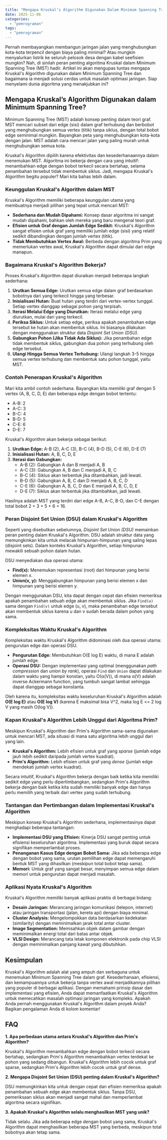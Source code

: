 ```yaml
---
title: "Mengapa Kruskal’s Algorithm Digunakan Dalam Minimum Spanning Tree?"
date: 2025-11-06
categories: 
  - "pemrograman"
tags: 
  - "pemrograman"
---
```


Pernah membayangkan membangun jaringan jalan yang menghubungkan kota-kota terpencil dengan biaya paling minimal? Atau mungkin menyalurkan listrik ke seluruh pelosok desa dengan kabel seefisien mungkin? Nah, di sinilah peran penting algoritma Kruskal dalam Minimum Spanning Tree (MST) hadir. Artikel ini akan mengupas tuntas mengapa Kruskal's Algorithm digunakan dalam Minimum Spanning Tree dan bagaimana ia menjadi solusi cerdas untuk masalah optimasi jaringan. Siap menyelami dunia algoritma yang menakjubkan ini?

## Mengapa Kruskal’s Algorithm Digunakan dalam Minimum Spanning Tree?

Minimum Spanning Tree (MST) adalah konsep penting dalam teori graf. MST mencari subset dari edge (sisi) dalam graf terhubung dan berbobot yang menghubungkan semua vertex (titik) tanpa siklus, dengan total bobot edge seminimal mungkin. Bayangkan peta yang menghubungkan kota-kota dengan jalan. MST adalah cara mencari jalan yang paling murah untuk menghubungkan semua kota.

Kruskal's Algorithm dipilih karena efektivitas dan kesederhanaannya dalam menemukan MST. Algoritma ini bekerja dengan cara yang intuitif: menambahkan edge dengan bobot terkecil secara bertahap, selama penambahan tersebut tidak membentuk siklus. Jadi, mengapa Kruskal's Algorithm begitu populer? Mari kita bahas lebih dalam.

### Keunggulan Kruskal's Algorithm dalam MST

Kruskal's Algorithm memiliki beberapa keunggulan utama yang membuatnya menjadi pilihan yang tepat untuk mencari MST:

- **Sederhana dan Mudah Dipahami:** Konsep dasar algoritma ini sangat mudah dipahami, bahkan oleh mereka yang baru mengenal teori graf.
- **Efisien untuk Graf dengan Jumlah Edge Sedikit:** Kruskal's Algorithm sangat efisien untuk graf yang memiliki jumlah edge (sisi) yang relatif sedikit dibandingkan dengan jumlah vertex (titik).
- **Tidak Membutuhkan Vertex Awal:** Berbeda dengan algoritma Prim yang memerlukan vertex awal, Kruskal's Algorithm dapat dimulai dari edge manapun.

### Bagaimana Kruskal's Algorithm Bekerja?

Proses Kruskal's Algorithm dapat diuraikan menjadi beberapa langkah sederhana:

1. **Urutkan Semua Edge:** Urutkan semua edge dalam graf berdasarkan bobotnya dari yang terkecil hingga yang terbesar.
2. **Inisialisasi Hutan:** Buat hutan yang terdiri dari vertex-vertex tunggal. Setiap vertex dianggap sebagai pohon yang terpisah.
3. **Iterasi Melalui Edge yang Diurutkan:** Iterasi melalui edge yang diurutkan, mulai dari yang terkecil.
4. **Periksa Siklus:** Untuk setiap edge, periksa apakah penambahan edge tersebut ke hutan akan membentuk siklus. Ini biasanya dilakukan dengan menggunakan struktur data _Disjoint Set Union (DSU)_.
5. **Gabungkan Pohon (Jika Tidak Ada Siklus):** Jika penambahan edge tidak membentuk siklus, gabungkan dua pohon yang terhubung oleh edge tersebut.
6. **Ulangi Hingga Semua Vertex Terhubung:** Ulangi langkah 3-5 hingga semua vertex terhubung dan membentuk satu pohon tunggal, yaitu MST.

### Contoh Penerapan Kruskal's Algorithm

Mari kita ambil contoh sederhana. Bayangkan kita memiliki graf dengan 5 vertex (A, B, C, D, E) dan beberapa edge dengan bobot tertentu:

- A-B: 2
- A-C: 3
- B-C: 4
- B-D: 5
- C-E: 6
- D-E: 7

Kruskal's Algorithm akan bekerja sebagai berikut:

1. **Urutkan Edge:** A-B (2), A-C (3), B-C (4), B-D (5), C-E (6), D-E (7)
2. **Inisialisasi Hutan:** A, B, C, D, E
3. **Iterasi dan Gabungkan:**
    - A-B (2): Gabungkan A dan B menjadi A, B
    - A-C (3): Gabungkan A, B dan C menjadi A, B, C
    - B-C (4): Siklus akan terbentuk jika ditambahkan, jadi lewati.
    - B-D (5): Gabungkan A, B, C dan D menjadi A, B, C, D
    - C-E (6): Gabungkan A, B, C, D dan E menjadi A, B, C, D, E
    - D-E (7): Siklus akan terbentuk jika ditambahkan, jadi lewati.

Hasilnya adalah MST yang terdiri dari edge A-B, A-C, B-D, dan C-E dengan total bobot 2 + 3 + 5 + 6 = 16.

### Peran Disjoint Set Union (DSU) dalam Kruskal's Algorithm

Seperti yang disebutkan sebelumnya, _Disjoint Set Union (DSU)_ memainkan peran penting dalam Kruskal's Algorithm. DSU adalah struktur data yang memungkinkan kita untuk melacak himpunan-himpunan yang saling lepas (disjoint sets). Dalam konteks Kruskal's Algorithm, setiap himpunan mewakili sebuah pohon dalam hutan.

DSU menyediakan dua operasi utama:

- **Find(x):** Menemukan representasi (root) dari himpunan yang berisi elemen x.
- **Union(x, y):** Menggabungkan himpunan yang berisi elemen x dan himpunan yang berisi elemen y.

Dengan menggunakan DSU, kita dapat dengan cepat dan efisien memeriksa apakah penambahan sebuah edge akan membentuk siklus. Jika `Find(u)` sama dengan `Find(v)` untuk edge (u, v), maka penambahan edge tersebut akan membentuk siklus karena u dan v sudah berada dalam pohon yang sama.

### Kompleksitas Waktu Kruskal's Algorithm

Kompleksitas waktu Kruskal's Algorithm didominasi oleh dua operasi utama: pengurutan edge dan operasi DSU.

- **Pengurutan Edge:** Membutuhkan O(E log E) waktu, di mana E adalah jumlah edge.
- **Operasi DSU:** Dengan implementasi yang optimal (menggunakan _path compression_ dan _union by rank_), operasi `Find` dan `Union` dapat dilakukan dalam waktu yang hampir konstan, yaitu O(α(V)), di mana α(V) adalah inverse Ackermann function, yang tumbuh sangat lambat sehingga dapat dianggap sebagai konstanta.

Oleh karena itu, kompleksitas waktu keseluruhan Kruskal's Algorithm adalah **O(E log E)** atau **O(E log V)** (karena E maksimal bisa V^2, maka log E <= 2 log V yang masih O(log V)).

### Kapan Kruskal's Algorithm Lebih Unggul dari Algoritma Prim?

Meskipun Kruskal's Algorithm dan Prim's Algorithm sama-sama digunakan untuk mencari MST, ada situasi di mana satu algoritma lebih unggul dari yang lain.

- **Kruskal's Algorithm:** Lebih efisien untuk graf yang _sparse_ (jumlah edge jauh lebih sedikit daripada jumlah vertex kuadrat).
- **Prim's Algorithm:** Lebih efisien untuk graf yang _dense_ (jumlah edge mendekati jumlah vertex kuadrat).

Secara intuitif, Kruskal's Algorithm bekerja dengan baik ketika kita memiliki sedikit edge yang perlu dipertimbangkan, sedangkan Prim's Algorithm bekerja dengan baik ketika kita sudah memiliki banyak edge dan hanya perlu memilih yang terbaik dari vertex yang sudah terhubung.

### Tantangan dan Pertimbangan dalam Implementasi Kruskal's Algorithm

Meskipun konsep Kruskal's Algorithm sederhana, implementasinya dapat menghadapi beberapa tantangan:

- **Implementasi DSU yang Efisien:** Kinerja DSU sangat penting untuk efisiensi keseluruhan algoritma. Implementasi yang buruk dapat secara signifikan memperlambat proses.
- **Penanganan Kasus Edge dengan Bobot Sama:** Jika ada beberapa edge dengan bobot yang sama, urutan pemilihan edge dapat memengaruhi bentuk MST yang dihasilkan (meskipun total bobot tetap sama).
- **Memori:** Untuk graf yang sangat besar, menyimpan semua edge dalam memori untuk pengurutan dapat menjadi masalah.

### Aplikasi Nyata Kruskal's Algorithm

Kruskal's Algorithm memiliki banyak aplikasi praktis di berbagai bidang:

- **Desain Jaringan:** Merancang jaringan komunikasi (telepon, internet) atau jaringan transportasi (jalan, kereta api) dengan biaya minimal.
- **Cluster Analysis:** Mengelompokkan data berdasarkan kedekatan (similarity) dengan meminimalkan jarak total antar cluster.
- **Image Segmentation:** Memisahkan objek dalam gambar dengan meminimalkan energi total dari batas antar objek.
- **VLSI Design:** Merancang tata letak komponen elektronik pada chip VLSI dengan meminimalkan panjang kawat yang dibutuhkan.

## Kesimpulan

Kruskal's Algorithm adalah alat yang ampuh dan serbaguna untuk menemukan Minimum Spanning Tree dalam graf. Kesederhanaan, efisiensi, dan kemampuannya untuk bekerja tanpa vertex awal menjadikannya pilihan yang populer di berbagai aplikasi. Dengan memahami prinsip dasar dan implementasi yang efisien, Anda dapat memanfaatkan Kruskal's Algorithm untuk memecahkan masalah optimasi jaringan yang kompleks. Apakah Anda pernah menggunakan Kruskal's Algorithm dalam proyek Anda? Bagikan pengalaman Anda di kolom komentar!

## FAQ

**1\. Apa perbedaan utama antara Kruskal's Algorithm dan Prim's Algorithm?**

Kruskal's Algorithm menambahkan edge dengan bobot terkecil secara bertahap, sedangkan Prim's Algorithm menambahkan vertex terdekat ke pohon yang sedang dibangun. Kruskal's Algorithm lebih cocok untuk graf sparse, sedangkan Prim's Algorithm lebih cocok untuk graf dense.

**2\. Mengapa Disjoint Set Union (DSU) penting dalam Kruskal's Algorithm?**

DSU memungkinkan kita untuk dengan cepat dan efisien memeriksa apakah penambahan sebuah edge akan membentuk siklus. Tanpa DSU, pemeriksaan siklus akan menjadi sangat mahal dan memperlambat algoritma secara signifikan.

**3\. Apakah Kruskal's Algorithm selalu menghasilkan MST yang unik?**

Tidak selalu. Jika ada beberapa edge dengan bobot yang sama, Kruskal's Algorithm dapat menghasilkan beberapa MST yang berbeda, meskipun total bobotnya akan tetap sama.
